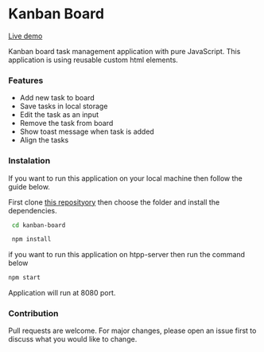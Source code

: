 # Kanban Board

[Live demo](https://kanban-vanilla.netlify.app/)

Kanban board task management application with pure JavaScript. This application is using reusable custom html elements.

### Features

- Add new task to board
- Save tasks in local storage
- Edit the task as an input
- Remove the task from board
- Show toast message when task is added
- Align the tasks

### Instalation

If you want to run this application on your local machine then follow the guide below.

First clone [this reposityory](https://github.com/mithatercann/kanban-board.git) then choose the folder and install the dependencies.

```bash
 cd kanban-board

 npm install
```

if you want to run this application on htpp-server then run the command below

```bash
npm start
```

Application will run at 8080 port.

### Contribution

Pull requests are welcome. For major changes, please open an issue first to discuss what you would like to change.
